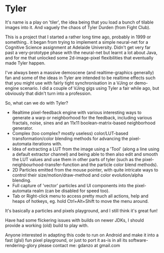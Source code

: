 # Tyler

It's name is a play on 'tiler', the idea being that you load a bunch of tilable images into it. And vaguely the chaos of Tyler Durden (from Fight Club).

This is a project that I started a rather long time ago, probably in 1999 or something.. it began from trying to implement a simple neural-net for a Cognitive Science assignment at Adelaide University. Didn't get very far past a very-prototype phase with the neural-net but learnt a lot about Java, and for me that unlocked some 2d-image-pixel flexibilities that eventually made Tyler happen.

I've always been a massive demoscene (and realtime-graphics generally) fan and some of the ideas in Tyler are intended to be realtime effects such that you might use with fairly tight synchronisation in a VJing or demo-engine scenario. I did a couple of VJing gigs using Tyler a fair while ago, but obviously that didn't turn into a profession.

So, what can we do with Tyler?

* Realtime pixel-feedback engine with various interesting ways to generate a warp or neighborhood for the feedback, including various fractals, noise, sines and an 11x11 boolean-matrix-based neighborhood generator.
* Complex (too complex? mostly useless) color/LUT-based transformation/color blending methods for advancing the pixel-automata iterations with.
* Idea of extracting a LUT from the image using a 'Tool' (along a line using a default extractor channel) and being able to then also edit and smooth the LUT values and use them in other parts of tyler (such as the pixel-neighbourhood-transfer-function and the particle color blend methods).
* 2D Particles emitted from the mouse pointer, with quite intricate ways to control their size/motion/draw-method and color evolution/alpha blending.
* Full capture of 'vector' particles and UI components into the pixel-automata realm (can be disabled for speed too).
* Tab or Right-click menu to access pretty much all actions, help and heaps of hotkeys, eg. hold Ctrl+Alt+Shift to move the menu around.

It's basically a particles and pixels playground, and I still think it's great fun!

Have had some flickering issues with builds on newer JDKs, I should provide a working (old) build to play with.

Anyone interested in adapting this code to run on Android and make it into a fast (glsl) fun pixel playground, or just to port it as-is in all its software-rendering-glory please contact me: gdanzo at gmail.com
